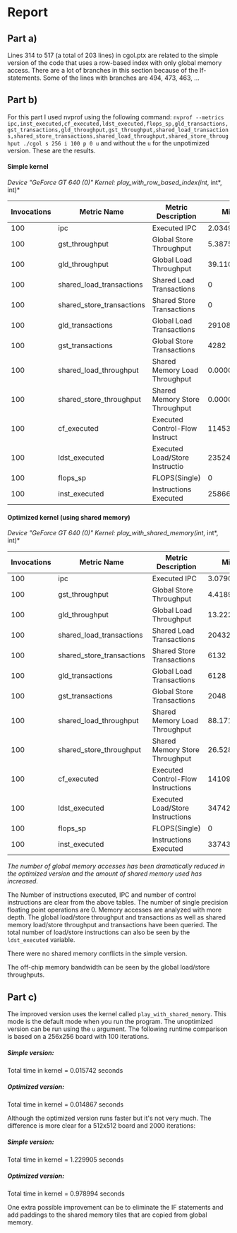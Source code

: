 Report
======

## Part a)
Lines 314 to 517 (a total of 203 lines) in cgol.ptx are related to the simple version of the code that uses a row-based index with only global memory access. There are a lot of branches in this section because of the If-statements. Some of the lines with branches are 494, 473, 463, ...

## Part b)

For this part I used nvprof using the following command:
`nvprof --metrics ipc,inst_executed,cf_executed,ldst_executed,flops_sp,gld_transactions,gst_transactions,gld_throughput,gst_throughput,shared_load_transactions,shared_store_transactions,shared_load_throughput,shared_store_throughput ./cgol s 256 i 100 p 0 u` and without the `u` for the unpotimized version. These are the results.

#### Simple kernel
*Device "GeForce GT 640 (0)" Kernel: play_with_row_based_index(int*, int*, int)*

Invocations|Metric Name|Metric Description|Min|Max|Avg
---|---|---|---|---|---
        100|ipc|Executed IPC|2.034985|2.068992|2.056328
        100|                  gst_throughput|         Global Store Throughput|  5.3875GB/s|  9.4178GB/s|  6.1506GB/s
        100|                  gld_throughput|          Global Load Throughput|  39.110GB/s|  39.667GB/s|  39.460GB/s
        100|        shared_load_transactions|        Shared Load Transactions|           0|           0|           0
        100|       shared_store_transactions|       Shared Store Transactions|           0|           0|           0
        100|                gld_transactions|        Global Load Transactions|       29108|       29108|       29108
        100|                gst_transactions|       Global Store Transactions|        4282|        6066|        4909
        100|          shared_load_throughput|   Shared Memory Load Throughput|  0.00000B/s|  0.00000B/s|  0.00000B/s
        100|         shared_store_throughput|  Shared Memory Store Throughput|  0.00000B/s|  0.00000B/s|  0.00000B/s
        100|                     cf_executed|  Executed Control-Flow Instruct|      114530|      118935|      116070
        100|                   ldst_executed|  Executed Load/Store Instructio|       23524|       24528|       23865
        100|                        flops_sp|                   FLOPS(Single)|           0|           0|           0
        100|                   inst_executed|           Instructions Executed|      258662|      262063|      259861

#### Optimized kernel (using shared memory)
*Device "GeForce GT 640 (0)" Kernel: play_with_shared_memory(int*, int*, int)*

Invocations|Metric Name|Metric Description|Min|Max|Avg|
---|---|---|---|---|---
        100|                      ipc|                    Executed IPC|    3.079007|    3.127835|    3.110917
        100|           gst_throughput|         Global Store Throughput|  4.4189GB/s|  4.4560GB/s|  4.4448GB/s
        100|           gld_throughput|          Global Load Throughput|  13.222GB/s|  13.333GB/s|  13.300GB/s
        100| shared_load_transactions|        Shared Load Transactions|       20432|       20432|       20432
        100|shared_store_transactions|       Shared Store Transactions|        6132|        6267|        6168
        100|         gld_transactions|        Global Load Transactions|        6128|        6128|        6127
        100|         gst_transactions|       Global Store Transactions|        2048|        2048|        2047
        100|   shared_load_throughput|   Shared Memory Load Throughput|  88.171GB/s|  88.910GB/s|  88.688GB/s
        100|  shared_store_throughput|  Shared Memory Store Throughput|  26.528GB/s|  27.193GB/s|  26.787GB/s
        100|              cf_executed|  Executed Control-Flow Instructions|      141098|      141463|      141267
        100|            ldst_executed|  Executed Load/Store Instructions|       34742|       34870|       34776
        100|                 flops_sp|                   FLOPS(Single)|           0|           0|           0
        100|            inst_executed|           Instructions Executed|      337434|      337799|      337603


*The number of global memory accesses has been dramatically reduced in the optimized version and the amount of shared memory used has increased.*

The Number of instructions executed, IPC and number of control instructions are clear from the above tables. The number of single precision floating point operations are 0. Memory accesses are analyzed with more depth. The global load/store throughput and transactions as well as shared memory load/store throughput and transactions have been queried. The total number of load/store instructions can also be seen by the `ldst_executed` variable.

There were no shared memory conflicts in the simple version.

The off-chip memory bandwidth can be seen by the global load/store throughputs. 

## Part c)
The improved version uses the kernel called `play_with_shared_memory`. This mode is the default mode when you run the program. The unoptimized version can be run using the `u` argument. The following runtime comparison is based on a 256x256 board with 100 iterations.

##### Simple version:
Total time in kernel = 0.015742 seconds

##### Optimized version:
Total time in kernel = 0.014867 seconds

Although the optimized version runs faster but it's not very much. The difference is more clear for a 512x512 board and 2000 iterations:

##### Simple version:
Total time in kernel = 1.229905 seconds

##### Optimized version:
Total time in kernel = 0.978994 seconds

One extra possible improvement can be to eliminate the IF statements and add paddings to the shared memory tiles that are copied from global memory.

